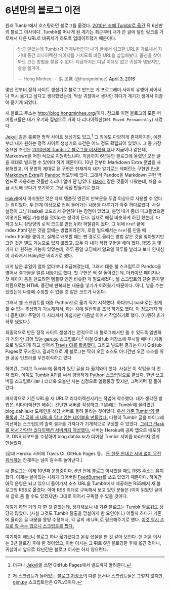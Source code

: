 6년만의 블로그 이전
===================

원래 Tumblr에서 호스팅하던 블로그를 옮겼다. [2010년 초에 Tumblr로 옮긴][1] 뒤 6년만의 블로그 이사이다.
Tumblr를 떠나게 된 계기는 최근부터 내가 쓴 글에 달린 링크를 가로채서 다른 URL로 바꿔치기 하도록 업데이트됐기 때문이다.

<blockquote class="twitter-tweet" data-lang="en"><p lang="ko" dir="ltr">방금 알았는데 Tumblr가 언제부터인가 내가 글에서 링크한 URL을 가로채서 자기네 중간 리다이렉션 페이지를 거치도록 바뀐 URL을 삽입해놨다. 옵션을 찾아봐도 끄는 방법을 찾을 수 없다. 지금까지는 떠날 이유도 없고 귀찮아 냅뒀지만, 슬슬 옮겨야.</p>&mdash; Hong Minhee ・ 洪 民憙 (@hongminhee) <a href="https://twitter.com/hongminhee/status/716599931432140801">April 3, 2016</a></blockquote>
<script async src="//platform.twitter.com/widgets.js" charset="utf-8"></script>

몇년 전부터 정적 사이트 생성기로 블로그 만드는 게 프로그래머 사이의 유행이 되어서 나 역시 옮기고 싶다고 생각했었는데,
막상 귀찮아서 생각만 하다가 계기가 생겨서 이참에 옮기게 되었다.

새 블로그 주소는 <http://blog.hongminhee.org/>이다. 참고로 이전 블로그의 모든 퍼머링크들은
내가 오기와 집념으로 거의 다 리다이렉션(`301 Moved Permanently`) 시켰다.

[Jekyll][2] 같은 훌륭한 정적 사이트 생성기도 있고,[^1] 그 외에도 다양하게 존재하지만,
예전부터 내가 원하는 정적 사이트 생성기의 조건은 어느 정도 확립되어 있었다. 그 중 가장 중요한 조건은
[2010년에 Tumblr로 블로그를 이사했을 때][1]나 지금이나 같은데, Markdown을 어떤 식으로 지원하느냐다.
지금까지 6년동안 블로그에 올렸던 모든 글을 제대로 빌드할 수 있어야 하기 때문이다.
10년 전부터 Markdown Extra 문법을 사용해왔고, 이 문법의 제대로 된 구현은 현재까지 내가 알기로는
레퍼런스 구현인 [PHP Markdown Extra][4]와 [Pandoc][5] 정도밖에 없다. 그래서 Pandoc을 Markdown
구현 백엔드로 사용하는 것들만 추리니 얼마 안 남았다. [Hakyll][6] 같은 것들이 나왔는데,
처음 조금 시도해 보다가 포기하고 그냥 직접 만들기로 했다.

[Hakyll][6]에서 아쉬웠던 것은 자체 템플릿 엔진이 반복문을 두겹 이상으로 사용할 수 없다는 점이었다.
두 단계 이상으로 접혀 들어가는 내용을 다루기가 아주 까다로웠다. 사실 설정이 그냥 Haskell 코드라서
유연하다는 장점이 있었고, 분명 내가 좀더 파고들었으면 어떻게든 해결 가능했을 것이라는 생각이 든다.
실제로 해결 비슷하게 하긴 했는데, 다 하고 보니 상당양의 로직 코드를 만든 뒤라 허탈감이 왔다.
그 뒤에 `href` 끝에 index.html 같은 것을 없애는 방법이라던가, 로컬 빌드에서는 `href`를 만들 때
index.html을 붙이고, 실제로 배포할 때는 뺀 경로로 올리는 방법 같은 것을 찾아봤지만 그런 것은 별도
기능으로 있지 않았고, 모두 다 내가 직접 구현을 해야 했다. RSS 등 몇가지 더 원하는 기능이 있었는데,
하루 종일 코딩해서 일요일 하루를 날리고 보니 인내심이 사라져서 Hakyll은 버리기로 했다.

내게 남은 휴일이 얼마 없다보니 조급해졌는데, 그래서 대충 쉘 스크립트로 Pandoc을 엮어서 결과물을
얼른 내놓기로 했다. 첫 구현은 썩 잘 돌아갔는데, 아카이브 페이지나 첫 페이지 등을 만드려면 템플릿 엔진
비슷한 게 필요해졌다. 쉘 스크립트의 단순 문자열 치환으로는 HTML 중간에 반복되는 내용을 넣기가 어려웠기
때문이다. 아니, 넣을 수는 있었는데 나중에 수정할 수 없을 것 같은 코드가 나온다.

그래서 쉘 스크립트를 대충 Python으로 옮겨 적기 시작했다. 하다보니 bash로는 쉽게 할 수 없는 추상화가
가능해져서, 하는 김에 일반화를 조금 하기도 했다. 이 정도까지 하니 졸린데다 주말이 다 사라져서 아쉽지만
다음날 이어서 작업하기로 했다. (다행히 휴가 하루 냈었다.)

최종적으로 만든 정적 사이트 생성기는 전적으로 내 블로그에서만 쓸 수 있도록 일반화가 거의 안 되어 있는
[gen.py][7] 스크립트다.[^2] 이걸 GitHub 저장소에 푸시할 때마다 자동으로 빌드되게 하고 싶어서
[Travis CI를 활용했다.][14] 그리고 빌드된 결과는 다시 GitHub Pages로 푸시된다.
결과적으로 새 블로그는 딱히 오픈 소스도 아니건만 오픈 소스를 위한 공공 인프라를 무전취식하고 있다.

하여간, 그리고 Tumblr에 올라가 있던 글을 다 옮겨와야 했다. 사실은 이 작업을 더 먼저 했다.
[이쪽도 Tumblr API를 써서 평범하게 Python 스크립팅으로 끝냈다.][9]
한번 쓰고 버릴 스크립트다보니 더더욱 오늘만 사는 심정으로 얼렁뚱땅 짰지만, 그럭저럭 잘 돌아갔다.

마지막으로 기존 URL을 새 URL로 리다이렉션시키는 작업에 착수했다. 내가 생각한 방법은,
리다이렉션만 해주는 간단한 서버를 작성하고, 기존에는 Tumblr에 물려있던 blog.dahlia.kr 도메인을
해당 서버로 돌려 물리는 것이었다. [우선 기존 Tumblr의 글 목록과, 각 글의 새 URL을 담고 있는
테이블을 만들었다.][10] 다행히 Tumblr 글을 마이그레이션하는 스크립트의 출력 결과를 가져다가
기계적으로 구성할 수 있었다. [그리고 Flask를 써서 간단한 리다이렉션 서버까지 작성했다.][11]
서버는 Heroku에 공짜 앱으로 배포하고, DNS 레코드를 수정하여 blog.dahlia.kr가 더이상 Tumblr
서버를 바라보지 않게 만들었다.

(공짜 Heroku 서버에 Travis CI, GitHub Pages 등… [돈 한푼 안내고 서버 없이 무전취식하는][15]
잔재주는 날이 갈수록 늘어난다.)

내 블로그는 이제 10년째 운영중이다. 6년 전에 블로그 이사했을 때도 RSS 주소는 유지했다.
이제는 살아있는 시체가 되어버린 [FeedBurner][12]를 쓰고 있었기 때문이다. 하여간 아직 운영은 되고
있으니 들어가서 소스 URL을 Tumblr에서 제공하는 RSS에서 새 블로그의 RSS로 옮겼다.
아마 RSS 리더로 구독해서 보고 있던 분들은 (이미 읽었던 글이 새 글로 좀 뜰 수도 있겠지만)
그대로 이어서 구독할 수 있을 것이다.

이렇게 하면 거의 다 한 것 같았는데, 생각해보니 내 기존 블로그는 Tumblr 팔로워도 상당히 많았다.
(사실 그것도 Tumblr 탈출을 망설이게 한 요인이다.) 어쩔까 하다가 기존에 올라온 글 내용을 몽땅 수정해서,
각 글의 새 URL로 링크해주기로 했다. [이것 역시 손으로 할 수는 없으니 스크립트를 짰다.][13]

여기까지 해보니 블로그 하나 옮기겠다고 온갖 삽질을 한 것 같아 보인다. 맨 처음 이사는 3년 블로깅 후에
한 것이었고, 이번 이사는 그 뒤로 6년 블로깅한 후에 옮긴 것이니, 귀찮아서 앞으로 12년간은 블로그
이사는 하지 않으련다.

[^1]: 더구나 [Jekyll][2]을 쓰면 GitHub Pages에서 빌드까지 돌려준다.

[^2]: 저 스크립트가 들어있는 [블로그 저장소][8]의 다른 문서나 스크립트들은 그렇지 않지만,
      [gen.py][7] 스크립트만은 GPLv3이다.

[1]: http://blog.hongminhee.org/2010/02/09/379524623/
[2]: https://jekyllrb.com/
[3]: https://jekyllrb.com/docs/github-pages/#deploying-jekyll-to-github-pages
[4]: https://michelf.ca/projects/php-markdown/extra/
[5]: http://pandoc.org/
[6]: https://jaspervdj.be/hakyll/
[7]: https://github.com/dahlia/blog/blob/master/gen.py
[8]: https://github.com/dahlia/blog/tree/master
[9]: https://github.com/dahlia/blog/tree/migrate
[10]: https://github.com/dahlia/blog/blob/redirector/index.json
[11]: https://github.com/dahlia/blog/blob/redirector/redir.py
[12]: http://feedburner.com/
[13]: https://github.com/dahlia/blog/blob/redirector/edit.py
[14]: https://github.com/dahlia/blog/blob/master/.travis.yml
[15]: http://blog.hongminhee.org/2013/12/21/70680247969/
